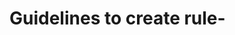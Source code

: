 <h1> Guidelines to create rule-</h1?
1. Run the application and user will see the following screen-
  https://github.com/kcbaruri/RuleBuilder/blob/master/initial.png
  
